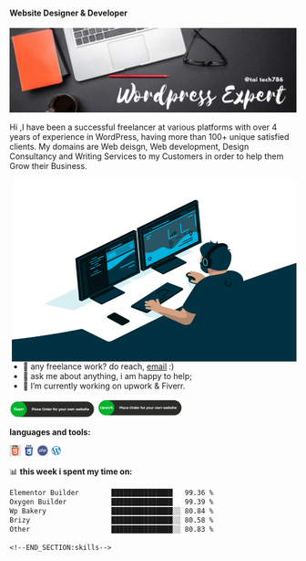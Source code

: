#### Website Designer & Developer 
![Web Designer & Developer](https://github.com/HanfaNaseer/Portfolio/blob/main/Wordpress%20Expert.png)

Hi ,I have been a successful freelancer at various platforms with over 4 years of experience in WordPress, having more than 100+ unique satisfied clients. My domains are Web deisgn, Web development, Design Consultancy and Writing Services to my Customers in order to help them Grow their Business.


  <img align="right" alt="GIF" src="https://github.com/HanfaNaseer/Portfolio/blob/main/wp.gif?raw=true" width="500" height="320" />
  
- 💼 any freelance work? do reach, [email](mailto:hanfanaseer5@gmail.com) :)
- 💬 ask me about anything, i am happy to help;
- 🔭 I’m currently working on upwork & Fiverr. 
 
<a align="right" href="https://www.fiverr.com/taitech786/" target="_blank"><img src="https://github.com/HanfaNaseer/Portfolio/blob/main/fiverr.png" alt="Place order on fiverr" width="150" ></a>
<a align="left" href="https://www.upwork.com/freelancers/~011a24cdc30f27074c?p=1420284671758434304/" target="_blank"><img src="https://github.com/HanfaNaseer/Portfolio/blob/main/up.png" alt="Place order on fiverr" width="150" ></a>


**languages and tools:**  

<code><img height="20" src="https://github.com/HanfaNaseer/Portfolio/blob/main/html.png"></code>
<code><img height="20" src="https://github.com/HanfaNaseer/Portfolio/blob/main/css-3-logo.png"></code>
<code><img height="20" src="https://github.com/HanfaNaseer/Portfolio/blob/main/png-clipart-website-development-programming-language-computer-programming-logo-php-program-logo-blue-text-thumbnail.png"></code>
<code><img height="20" src="https://github.com/HanfaNaseer/Portfolio/blob/main/download%20(1).png"></code>

📊 **this week i spent my time on:**

<!--START_SECTION:skills-->
```text
Elementor Builder        ███████████████   99.36 % 
Oxygen Builder           ███████████████   99.39 % 
Wp Bakery                ███████████████░░ 80.84 % 
Brizy                    ███████████████░░ 80.58 % 
Other                    ███████████████░░ 80.83 % 

<!--END_SECTION:skills-->
